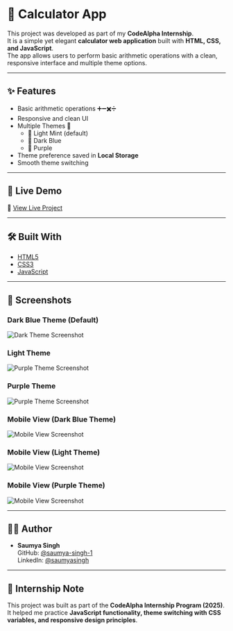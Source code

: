 # 🧮 Calculator App  

This project was developed as part of my **CodeAlpha Internship**.  
It is a simple yet elegant **calculator web application** built with **HTML, CSS, and JavaScript**.  
The app allows users to perform basic arithmetic operations with a clean, responsive interface and multiple theme options.  

---

## ✨ Features  

- Basic arithmetic operations ➕➖✖️➗  
- Responsive and clean UI  
- Multiple Themes 🎨  
  - 🌿 Light Mint (default)  
  - 🌌 Dark Blue  
  - 💜 Purple  
- Theme preference saved in **Local Storage**  
- Smooth theme switching  

---

## 🚀 Live Demo  

🔗 [View Live Project](https://calculator-app-green-five.vercel.app/)    

---

## 🛠️ Built With  

- [HTML5](https://developer.mozilla.org/en-US/docs/Web/HTML)  
- [CSS3](https://developer.mozilla.org/en-US/docs/Web/CSS)  
- [JavaScript](https://developer.mozilla.org/en-US/docs/Web/JavaScript)  

---

## 📸 Screenshots  

### Dark Blue Theme (Default)
![Dark Theme Screenshot](./screenshots/ss_theme1.jpg)  

### Light Theme  
![Purple Theme Screenshot](./screenshots/ss_theme2.jpg)

### Purple Theme  
![Purple Theme Screenshot](./screenshots/ss_theme3.jpg)  

### Mobile View (Dark Blue Theme)
![Mobile View Screenshot](./screenshots/ss_theme4.jpg)  

### Mobile View (Light Theme)
![Mobile View Screenshot](./screenshots/ss_theme5.jpg)

### Mobile View (Purple Theme)
![Mobile View Screenshot](./screenshots/ss_theme6.jpg)

---

## 👨‍💻 Author  

- **Saumya Singh**  
  GitHub: [@saumya-singh-1](https://github.com/saumya-singh-1)  
  LinkedIn: [@saumyasingh](www.linkedin.com/in/saumya-singh-0256b5378/)  

---

## 🎯 Internship Note  

This project was built as part of the **CodeAlpha Internship Program (2025)**.  
It helped me practice **JavaScript functionality, theme switching with CSS variables, and responsive design principles**.  
